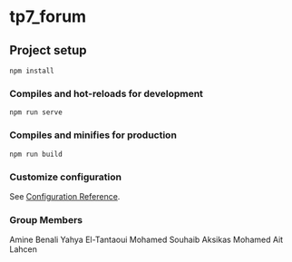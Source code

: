 # tp7_forum

## Project setup
```
npm install
```

### Compiles and hot-reloads for development
```
npm run serve
```

### Compiles and minifies for production
```
npm run build
```

### Customize configuration
See [Configuration Reference](https://cli.vuejs.org/config/).

### Group Members
Amine Benali
Yahya El-Tantaoui
Mohamed Souhaib Aksikas
Mohamed Ait Lahcen
